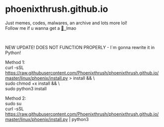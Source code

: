 # phoenixthrush.github.io
Just memes, codes, malwares, an archive and lots more lol! <br>
Follow me if u wanna get a <a href="https://instagram.com/phoenixthrush">:cookie: &nbsp;</a>lmao

<br>

NEW UPDATE!
DOES NOT FUNCTION PROPERLY - I´m gonna rewrite it in Python!

Method 1: <br>
curl -sSL https://raw.githubusercontent.com/Phoenixthrush/phoenixthrush.github.io/master/linux/phoenix/install.py > install && \ <br>
sudo chmod +x install && \ <br>
sudo python3 install

Method 2: <br>
sudo su <br>
curl -sSL https://raw.githubusercontent.com/Phoenixthrush/phoenixthrush.github.io/master/linux/phoenix/install.py | python3
